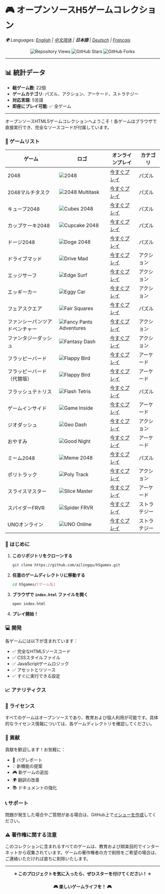 # 🎮 オープンソースH5ゲームコレクション

*🌍 Languages: [English](README.md) | [中文简体](README-zh.md) | **日本語** | [Deutsch](README-de.md) | [Français](README-fr.md)*

<!-- 言語切り替えスクリプト -->
<script>
function switchLanguage(lang) {
    const languageFiles = {
        'en': 'README.md',
        'zh': 'README-zh.md',
        'ja': 'README-ja.md',
        'de': 'README-de.md',
        'fr': 'README-fr.md'
    };
    if (languageFiles[lang]) {
        window.location.href = languageFiles[lang];
    }
}
</script>

<!-- 統計カウンター -->
<div align="center">
    <img src="https://komarev.com/ghpvc/?username=ailingqu&label=リポジトリ閲覧数&color=0e75b6&style=flat" alt="Repository Views" />
    <img src="https://img.shields.io/github/stars/ailingqu/h5games?style=social" alt="GitHub Stars" />
    <img src="https://img.shields.io/github/forks/ailingqu/h5games?style=social" alt="GitHub Forks" />
</div>

---

## 📊 統計データ

- **総ゲーム数**: 22個
- **ゲームカテゴリ**: パズル、アクション、アーケード、ストラテジー
- **対応言語**: 5言語
- **即座にプレイ可能**: ✅ 全ゲーム

---

オープンソースHTML5ゲームコレクションへようこそ！各ゲームはブラウザで直接実行でき、完全なソースコードが付属しています。

### 🎯 ゲームリスト

| ゲーム | ロゴ | オンラインプレイ | カテゴリ |
|--------|------|------------------|----------|
| 2048 | ![2048](./2048/cover.png) | [今すぐプレイ](https://cubes-2048.io/games/2048) | パズル |
| 2048マルチタスク | ![2048 Multitask](./2048-multitask/cover.png) | [今すぐプレイ](https://cubes-2048.io/games/2048-multitask) | パズル |
| キューブ2048 | ![Cubes 2048](./cubes-2048/cover.png) | [今すぐプレイ](https://cubes-2048.io/games/cubes-2048) | パズル |
| カップケーキ2048 | ![Cupcake 2048](./cupcake2048/cover.png) | [今すぐプレイ](https://cubes-2048.io/games/cupcake2048) | パズル |
| ドージ2048 | ![Doge 2048](./doge2048/cover.png) | [今すぐプレイ](https://cubes-2048.io/games/doge2048) | パズル |
| ドライブマッド | ![Drive Mad](./drive-mad/cover.png) | [今すぐプレイ](https://cubes-2048.io/games/drive-mad) | アクション |
| エッジサーフ | ![Edge Surf](./edge-surf/cover.png) | [今すぐプレイ](https://cubes-2048.io/games/edge-surf) | アクション |
| エッギーカー | ![Eggy Car](./eggycar/cover.png) | [今すぐプレイ](https://cubes-2048.io/games/eggycar) | アクション |
| フェアスクエア | ![Fair Squares](./fairsquares/cover.png) | [今すぐプレイ](https://cubes-2048.io/games/fairsquares) | パズル |
| ファンシーパンツアドベンチャー | ![Fancy Pants Adventures](./fancypantsadventures/cover.png) | [今すぐプレイ](https://cubes-2048.io/games/fancypantsadventures) | アクション |
| ファンタジーダッシュ | ![Fantasy Dash](./fantasy-dash/cover.png) | [今すぐプレイ](https://cubes-2048.io/games/fantasy-dash) | アクション |
| フラッピーバード | ![Flappy Bird](./flappy-bird/cover.png) | [今すぐプレイ](https://cubes-2048.io/games/flappy-bird) | アーケード |
| フラッピーバード（代替版） | ![Flappy Bird](./flappybird/cover.png) | [今すぐプレイ](https://cubes-2048.io/games/flappybird) | アーケード |
| フラッシュテトリス | ![Flash Tetris](./flashtetris/cover.png) | [今すぐプレイ](https://cubes-2048.io/games/flashtetris) | パズル |
| ゲームインサイド | ![Game Inside](./game-inside/cover.png) | [今すぐプレイ](https://cubes-2048.io/games/game-inside) | アーケード |
| ジオダッシュ | ![Geo Dash](./geodash/cover.png) | [今すぐプレイ](https://cubes-2048.io/games/geodash) | アクション |
| おやすみ | ![Good Night](./goodnight/cover.png) | [今すぐプレイ](https://cubes-2048.io/games/goodnight) | アーケード |
| ミーム2048 | ![Meme 2048](./meme2048/cover.png) | [今すぐプレイ](https://cubes-2048.io/games/meme2048) | パズル |
| ポリトラック | ![Poly Track](./polytrack/cover.png) | [今すぐプレイ](https://cubes-2048.io/games/polytrack) | アクション |
| スライスマスター | ![Slice Master](./slice-master/cover.png) | [今すぐプレイ](https://cubes-2048.io/games/slice-master) | アーケード |
| スパイダーFRVR | ![Spider FRVR](./spiderfrvr/cover.png) | [今すぐプレイ](https://cubes-2048.io/games/spiderfrvr) | ストラテジー |
| UNOオンライン | ![UNO Online](./uno-online/cover.png) | [今すぐプレイ](https://cubes-2048.io/games/uno-online) | ストラテジー |

### 🚀 はじめに

1. **このリポジトリをクローンする**
   ```bash
   git clone https://github.com/ailingqu/h5games.git
   ```

2. **任意のゲームディレクトリに移動する**
   ```bash
   cd h5games/[ゲーム名]
   ```

3. **ブラウザで `index.html` ファイルを開く**
   ```bash
   open index.html
   ```

4. **プレイ開始！**

### 💻 開発

各ゲームには以下が含まれています：
- ✅ 完全なHTML5ソースコード
- ✅ CSSスタイルファイル
- ✅ JavaScriptゲームロジック
- ✅ アセットとリソース
- ✅ すぐに実行できる設定

### 📈 アナリティクス

<!-- ゲーム分析 -->
<script>
// ゲームクリック追跡
function trackGameClick(gameName) {
    if (typeof gtag !== 'undefined') {
        gtag('event', 'game_click', {
            'game_name': gameName,
            'event_category': 'games',
            'event_label': gameName
        });
    }
}

// 言語切り替え追跡
function trackLanguageSwitch(language) {
    if (typeof gtag !== 'undefined') {
        gtag('event', 'language_switch', {
            'language': language,
            'event_category': 'navigation',
            'event_label': language
        });
    }
}
</script>

### 📜 ライセンス

すべてのゲームはオープンソースであり、教育および個人利用が可能です。具体的なライセンス情報については、各ゲームディレクトリを確認してください。

### 🤝 貢献

貢献を歓迎します！お気軽に：
- 🐛 バグレポート
- 💡 新機能の提案
- 🎮 新ゲームの追加
- 🌍 翻訳の改善
- 📚 ドキュメントの強化

### 📞 サポート

問題が発生した場合やご質問がある場合は、GitHub上で[イシューを作成](https://github.com/ailingqu/h5games/issues)してください。

### ⚠️ 著作権に関する注意

このコレクションに含まれるすべてのゲームは、教育および娯楽目的でインターネットから収集されています。ゲームの著作権者の方で削除をご希望の場合は、ご連絡いただければ直ちに削除いたします。

---

<div align="center">
    <strong>⭐ このプロジェクトを気に入ったら、ぜひスターを付けてください！ ⭐</strong>
    <br><br>
    <strong>🎮 楽しいゲームライフを！ 🎮</strong>
</div> 
